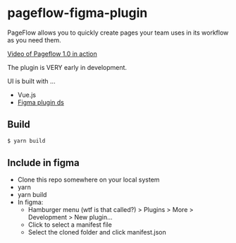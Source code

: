 # pageflow-figma-plugin

PageFlow allows you to quickly create pages your team uses in its workflow as you need them.

[Video of Pageflow 1.0 in action](PageFlow-1.0.0.mp4)

The plugin is VERY early in development. 

UI is built with ...

* Vue.js
* [Figma plugin ds](https://github.com/thomas-lowry/figma-plugin-ds#components)

## Build

```sh
$ yarn build
```

## Include in figma

* Clone this repo somewhere on your local system
* yarn 
* yarn build
* In figma:
  * Hamburger menu (wtf is that called?) > Plugins > More > Development > New plugin...
  * Click to select a manifest file
  * Select the cloned folder and click manifest.json

